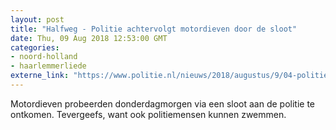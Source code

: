 ```yaml
---
layout: post
title: "Halfweg - Politie achtervolgt motordieven door de sloot"
date: Thu, 09 Aug 2018 12:53:00 GMT
categories: 
- noord-holland 
- haarlemmerliede 
externe_link: "https://www.politie.nl/nieuws/2018/augustus/9/04-politie-achtervolgt-motordieven-door-de-sloot.html"
---
```


Motordieven probeerden donderdagmorgen via een sloot aan de politie te ontkomen. Tevergeefs, want ook politiemensen kunnen zwemmen.
